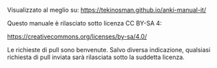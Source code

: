 Visualizzato al meglio su: https://tekinosman.github.io/anki-manual-it/

Questo manuale è rilasciato sotto licenza CC BY-SA 4:

https://creativecommons.org/licenses/by-sa/4.0/

Le richieste di pull sono benvenute. Salvo diversa indicazione, qualsiasi richiesta di pull inviata sarà rilasciata sotto la suddetta licenza.
